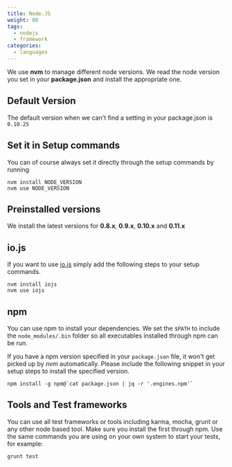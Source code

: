 ```yaml
---
title: Node.JS
weight: 80
tags:
  - nodejs
  - framework
categories:
  - languages
---
```

We use **nvm** to manage different node versions. We read the node version you set in your **package.json** and install the appropriate one.

## Default Version
The default version when we can't find a setting in your package.json is `0.10.25`

## Set it in Setup commands
You can of course always set it directly through the setup commands by running

```shell
nvm install NODE_VERSION
nvm use NODE_VERSION
```

## Preinstalled versions
We install the latest versions for **0.8.x**, **0.9.x**, **0.10.x** and **0.11.x**

## io.js
If you want to use [io.js](https://iojs.org/) simply add the following steps to your setup commands.

```shell
nvm install iojs
nvm use iojs
```

## npm
You can use npm to install your dependencies. We set the `$PATH` to include the `node_modules/.bin` folder so all executables installed through npm can be run.

If you have a npm version specified in your `package.json` file, it won't get picked up by *nvm* automatically. Please include the following snippet in your setup steps to install the specified version.

```shell
npm install -g npm@`cat package.json | jq -r '.engines.npm'`
```

## Tools and Test frameworks
You can use all test frameworks or tools including karma, mocha, grunt or any other node based tool. Make sure you install the first through npm. Use the same commands you are using on your own system to start your tests, for example:

```shell
grunt test
```
